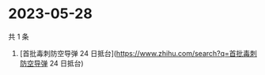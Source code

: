 # 2023-05-28

共 1 条

<!-- BEGIN ZHIHUSEARCH -->
<!-- 最后更新时间 Sun May 28 2023 03:03:50 GMT+0800 (China Standard Time) -->
1. [首批毒刺防空导弹 24 日抵台](https://www.zhihu.com/search?q=首批毒刺防空导弹 24 日抵台)
<!-- END ZHIHUSEARCH -->

